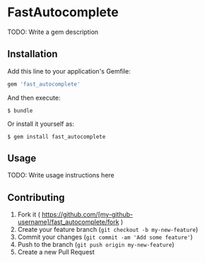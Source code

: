 # FastAutocomplete

TODO: Write a gem description

## Installation

Add this line to your application's Gemfile:

```ruby
gem 'fast_autocomplete'
```

And then execute:

    $ bundle

Or install it yourself as:

    $ gem install fast_autocomplete

## Usage

TODO: Write usage instructions here

## Contributing

1. Fork it ( https://github.com/[my-github-username]/fast_autocomplete/fork )
2. Create your feature branch (`git checkout -b my-new-feature`)
3. Commit your changes (`git commit -am 'Add some feature'`)
4. Push to the branch (`git push origin my-new-feature`)
5. Create a new Pull Request
